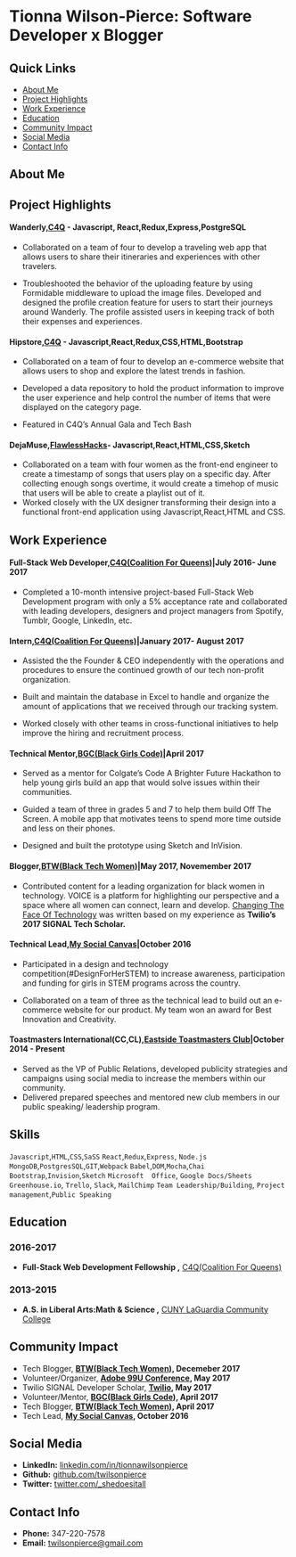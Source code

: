# Tionna Wilson-Pierce: Software Developer x Blogger 

## Quick Links 
* [About Me](#about-me)
* [Project Highlights](#projects)
* [Work Experience](#work-experience)
* [Education](#education)
* [Community Impact](#community-impact)
* [Social Media](#social-media) 
* [Contact Info](#contact-info)  


## About Me <a id ="about-me"></a>


## Project Highlights <a id ="projects"></a>

#### Wanderly,[C4Q](https://www.c4q.nyc/) - Javascript, React,Redux,Express,PostgreSQL 
* Collaborated on a team of four to develop a traveling web app that allows users to share their itineraries and experiences with other travelers. 

* Troubleshooted the behavior of the uploading feature by using Formidable middleware to upload the image files. 
Developed and designed the profile creation feature for users to start their journeys around Wanderly. The profile assisted users in keeping track of both their expenses and experiences.

#### Hipstore,[C4Q](https://www.c4q.nyc/) - Javascript,React,Redux,CSS,HTML,Bootstrap
* Collaborated on a team of four to develop an e-commerce website that allows users to shop and explore the latest trends in fashion.

* Developed a data repository to hold the product information to improve the user experience and help control the number of items that were displayed on the category page. 

* Featured in C4Q’s Annual Gala and Tech Bash


#### DejaMuse,[FlawlessHacks](http://flawlesshacks.com/)- Javascript,React,HTML,CSS,Sketch
 * Collaborated on a team with four women as the front-end engineer to create a timestamp of songs that users play on a specific day. After collecting enough songs overtime, it would create a timehop of music that users will be able to create a playlist out of it.
 * Worked closely with the UX designer transforming their design into a functional front-end application using Javascript,React,HTML and CSS. 

## Work Experience <a id ="work-experience"></a>

#### Full-Stack Web Developer,[C4Q(Coalition For Queens)](https://www.c4q.nyc/)|July 2016- June 2017 
* Completed a 10-month intensive project-based Full-Stack Web Development program with only a 5% acceptance rate and collaborated with leading developers, designers and project managers from Spotify, Tumblr, Google, LinkedIn, etc. 

#### Intern,[C4Q(Coalition For Queens)](https://www.c4q.nyc/)|January 2017- August 2017
* Assisted the the Founder & CEO independently with the operations and procedures to ensure the continued growth of our tech non-profit organization.

* Built and maintain the database in Excel to handle and organize the amount of applications that we received through our tracking system.

* Worked closely with other teams in cross-functional initiatives to help improve the hiring and recruitment process. 

####  Technical Mentor,[BGC(Black Girls Code)](http://www.blackgirlscode.com/)|April 2017
* Served as a mentor for Colgate’s Code A Brighter Future Hackathon to help young girls build an app that would solve issues within their communities. 

* Guided a team of three in grades 5 and 7 to help them build Off The Screen. A mobile app that motivates teens to spend more time outside and less on their phones. 

* Designed and built the prototype using Sketch and InVision.  

#### Blogger,[BTW(Black Tech Women)](http://blacktechwomen.strikingly.com/)|May 2017, Novemember 2017
* Contributed content for a leading organization for black women in technology. VOICE is a platform for highlighting our perspective and a space where all women can connect, learn and develop. <a href="https://medium.com/@BlackTechWomen/changing-the-face-of-technology-highlights-from-signal-333e686e2e98">Changing The Face Of Technology</a> was written based on my experience as **Twilio’s 2017 SIGNAL Tech Scholar.**

#### Technical Lead,[My Social Canvas](http://mysocialcanvas.com/)|October 2016
* Participated in a design and technology competition(#DesignForHerSTEM) to increase awareness, participation and funding for girls in STEM programs across the country.

* Collaborated on a team of three as the technical lead to build out an e-commerce website for our product.  My team won an award for Best Innovation and Creativity. 

#### Toastmasters International(CC,CL),[Eastside Toastmasters Club](https://www.toastmasters.org/)|October 2014 - Present 
* Served as the VP of Public Relations, developed publicity strategies and campaigns using social media to increase the members within our community.
* Delivered prepared speeches and mentored new club members in our public speaking/ leadership program.

## Skills 

`Javascript`,`HTML`,`CSS`,`SaSS`
`React`,`Redux`,`Express`, `Node.js`
`MongoDB`,`PostgresSQL`,`GIT`,`Webpack`
`Babel`,`DOM`,`Mocha`,`Chai`
`Bootstrap`,`Invision`,`Sketch`
`Microsoft  Office`, `Google Docs/Sheets`
`Greenhouse.io`, `Trello`, `Slack`, `MailChimp`
`Team Leadership/Building`, `Project management`,`Public Speaking` 


## Education <a id ="education"></a>

### 2016-2017
* **Full-Stack Web Development Fellowship ,** [C4Q(Coalition For Queens)](https://www.c4q.nyc/)

### 2013-2015
*  **A.S. in Liberal Arts:Math & Science ,** [CUNY LaGuardia Community College](https://www.laguardia.edu/home/Default.aspx)


## Community Impact <a id ="community-impact"></a>
 
* Tech Blogger, **[BTW(Black Tech Women)](https://medium.com/@BlackTechWomen/the-glow-up-advancing-to-senior-leadership-2b7966f0759e), Decemeber 2017**
* Volunteer/Organizer, **[Adobe 99U Conference](https://conference.99u.com/), May 2017**
* Twilio SIGNAL Developer Scholar, **[Twilio](https://signal.twilio.com/), May 2017**
* Volunteer/Mentor, **[BGC(Black Girls Code)](http://www.blackgirlscode.com/), April 2017**
* Tech Blogger, **[BTW(Black Tech Women)](https://medium.com/@BlackTechWomen/changing-the-face-of-technology-highlights-from-signal-333e686e2e98), April 2017**
* Tech Lead, **[My Social Canvas](http://mysocialcanvas.com/designhackathon/), October 2016**


## Social Media <a id ="social-media"></a>
* **LinkedIn:**  [linkedin.com/in/tionnawilsonpierce](https://www.linkedin.com/in/tionnawilsonpierce)
* **Github:**    [github.com/twilsonpierce](https://github.com/twilsonpierce)
* **Twitter:**   [twitter.com/_shedoesitall](https://twitter.com/_shedoesitall)


## Contact Info <a id ="contact-info"></a>
* **Phone:**  347-220-7578
* **Email:**  [twilsonpierce@gmail.com](twilsonpierce@gmail.com)

